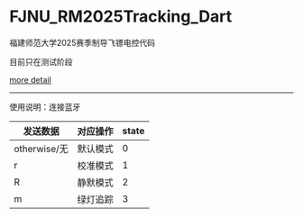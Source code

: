 # FJNU_RM2025Tracking_Dart
福建师范大学2025赛季制导飞镖电控代码

目前只在测试阶段

[more detail](https://coperlm.github.io/2024/11/24/RoboMaster%E7%A6%8F%E5%BB%BA%E5%B8%88%E8%8C%83%E5%A4%A7%E5%AD%A62025%E8%B5%9B%E5%AD%A3-%E9%A3%9E%E9%95%96%E7%BB%84%E5%BC%80%E5%8F%91%E6%97%A5%E5%BF%97/)

---

使用说明：连接蓝牙

| 发送数据     | 对应操作 | state |
| ------------ | -------- | ----- |
| otherwise/无 | 默认模式 | 0     |
| r            | 校准模式 | 1     |
| R            | 静默模式 | 2     |
| m            | 绿灯追踪 | 3     |

